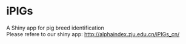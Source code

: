 # iPIGs
A Shiny app for pig breed identification  
Please refere to our shiny app: http://alphaindex.zju.edu.cn/iPIGs_cn/
